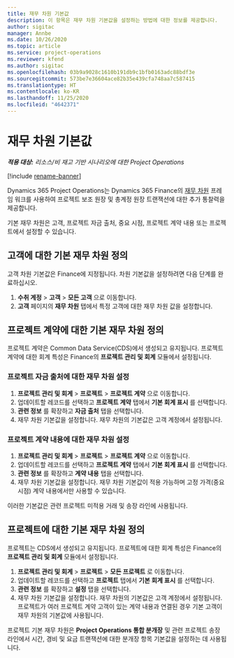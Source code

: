 ```yaml
---
title: 재무 차원 기본값
description: 이 항목은 재무 차원 기본값을 설정하는 방법에 대한 정보를 제공합니다.
author: sigitac
manager: Annbe
ms.date: 10/26/2020
ms.topic: article
ms.service: project-operations
ms.reviewer: kfend
ms.author: sigitac
ms.openlocfilehash: 03b9a9028c1610b191db9c1bfb0163adc88bdf3e
ms.sourcegitcommit: 573be7e36604ace82b35e439cfa748aa7c587415
ms.translationtype: HT
ms.contentlocale: ko-KR
ms.lasthandoff: 11/25/2020
ms.locfileid: "4642371"
---
```

# <a name="financial-dimension-defaults"></a>재무 차원 기본값

_**적용 대상:** 리소스/비 재고 기반 시나리오에 대한 Project Operations_

[!include [rename-banner](~/includes/cc-data-platform-banner.md)]

Dynamics 365 Project Operations는 Dynamics 365 Finance의 [재무 차원](https://docs.microsoft.com/dynamics365/finance/general-ledger/financial-dimensions) 프레임 워크를 사용하여 프로젝트 보조 원장 및 총계정 원장 트랜잭션에 대한 추가 통찰력을 제공합니다.

기본 재무 차원은 고객, 프로젝트 자금 출처, 중요 시점, 프로젝트 계약 내용 또는 프로젝트에서 설정할 수 있습니다.

## <a name="define-default-financial-dimensions-for-a-customer"></a>고객에 대한 기본 재무 차원 정의

고객 차원 기본값은 Finance에 지정됩니다. 차원 기본값을 설정하려면 다음 단계를 완료하십시오.

1. **수취 계정** > **고객** > **모든 고객** 으로 이동합니다.
2. **고객** 페이지의 **재무 차원** 탭에서 특정 고객에 대한 재무 차원 값을 설정합니다.

## <a name="define-default-financial-dimensions-for-project-contracts"></a>프로젝트 계약에 대한 기본 재무 차원 정의

프로젝트 계약은 Common Data Service(CDS)에서 생성되고 유지됩니다. 프로젝트 계약에 대한 회계 특성은 Finance의 **프로젝트 관리 및 회계** 모듈에서 설정됩니다.

### <a name="set-financial-dimensions-for-a-project-funding-source"></a>프로젝트 자금 출처에 대한 재무 차원 설정

1. **프로젝트 관리 및 회계** > **프로젝트** > **프로젝트 계약** 으로 이동합니다.
2. 업데이트할 레코드를 선택하고 **프로젝트 계약** 탭에서 **기본 회계 표시** 를 선택합니다.
3. **관련 정보** 를 확장하고 **자금 출처** 탭을 선택합니다.
4. 재무 차원 기본값을 설정합니다. 재무 차원의 기본값은 고객 계정에서 설정됩니다.

### <a name="set-financial-dimensions-for-a-project-contract-line"></a>프로젝트 계약 내용에 대한 재무 차원 설정

1. **프로젝트 관리 및 회계** > **프로젝트** > **프로젝트 계약** 으로 이동합니다.
2. 업데이트할 레코드를 선택하고 **프로젝트 계약** 탭에서 **기본 회계 표시** 를 선택합니다.
3. **관련 정보** 를 확장하고 **계약 내용** 탭을 선택합니다.
4. 재무 차원 기본값을 설정합니다. 재무 차원 기본값이 적용 가능하며 고정 가격(중요 시점) 계약 내용에서만 사용할 수 있습니다.

이러한 기본값은 관련 프로젝트 미적용 거래 및 송장 라인에 사용됩니다.

## <a name="define-default-financial-dimensions-for-projects"></a>프로젝트에 대한 기본 재무 차원 정의

프로젝트는 CDS에서 생성되고 유지됩니다. 프로젝트에 대한 회계 특성은 Finance의 **프로젝트 관리 및 회계** 모듈에서 설정됩니다.

1. **프로젝트 관리 및 회계** > **프로젝트** > **모든 프로젝트** 로 이동합니다.
2. 업데이트할 레코드를 선택하고 **프로젝트** 탭에서 **기본 회계 표시** 를 선택합니다.
3. **관련 정보** 를 확장하고 **설정** 탭을 선택합니다.
4. 재무 차원 기본값을 설정합니다. 재무 차원의 기본값은 고객 계정에서 설정됩니다. 프로젝트가 여러 프로젝트 계약 고객이 있는 계약 내용과 연결된 경우 기본 고객이 재무 차원의 기본값에 사용됩니다.

프로젝트 기본 재무 차원은 **Project Operations 통합 분개장** 및 관련 프로젝트 송장 라인에서 시간, 경비 및 요금 트랜잭션에 대한 분개장 항목 기본값을 설정하는 데 사용됩니다.

